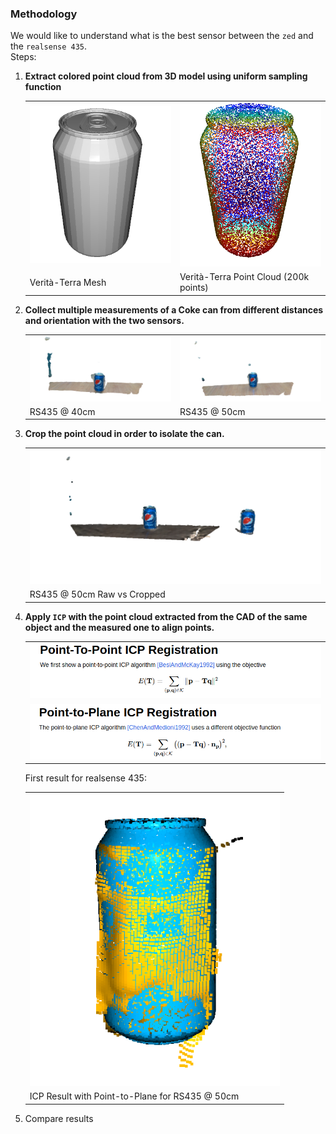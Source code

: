 ### Methodology
We would like to understand what is the best sensor between the `zed` and the `realsense 435`.  
Steps:  
1. <b>Extract colored point cloud from 3D model using uniform sampling function</b>
    <!-- insert images  one near by the other-->
    <table>
        <tr>
            <td><img src="assets/gt_mesh.png" width="300"></td>
            <td><img src="assets/gt_pc.png" width="300"></td>
        </tr>
        <tr>
            <td>Verità-Terra Mesh</td>
            <td>Verità-Terra Point Cloud (200k points)</td>
        </tr>
    </table>
2. <b>Collect multiple measurements of a Coke can from different distances and orientation with the two sensors.</b>
    <table>
        <tr>
            <td><img src="assets/rs_pc_40cm.png" width="300"></td>
            <td><img src="assets/rs_pc_50cm.png" width="300"></td>
        </tr>
        <tr>
            <td>RS435 @ 40cm</td>
            <td>RS435 @ 50cm</td>
        </tr>
    </table>
3. <b>Crop the point cloud in order to isolate the can.</b>
    <table>
        <tr>
            <td><img src="assets/rs_pc_crop_50cm.png" width="600"></td>
        </tr>
        <tr>
            <td>RS435 @ 50cm Raw vs Cropped</td>
        </tr>
    </table>

3. <b>Apply `ICP` with the point cloud extracted from the CAD of the same object and the measured one to align points.</b>
    <table>
        <tr>
            <td><img src="assets/eq_icp_ptpoint.png" width="600"></td>
        </tr>
        <tr>
            <td><img src="assets/eq_icp_ptplane.png" width="600"></td>
        </tr>
    </table>
    First result for realsense 435:
    <table>
        <tr>
            <td><img src="assets/rs_icp_50cm.png" width="400"></td>
        </tr>
        <tr>
            <td>ICP Result with Point-to-Plane for RS435 @ 50cm </td>
        </tr>
    </table>

4. Compare results